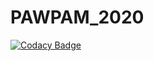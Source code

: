 # PAWPAM_2020
[![Codacy Badge](https://api.codacy.com/project/badge/Grade/02c3145f9c1840188c5d2d9d74324ddd)](https://app.codacy.com/gh/Infor-Master/PAWPAM_2020?utm_source=github.com&utm_medium=referral&utm_content=Infor-Master/PAWPAM_2020&utm_campaign=Badge_Grade)